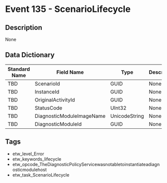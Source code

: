 # Event 135 - ScenarioLifecycle

## Description
None

## Data Dictionary
|Standard Name|Field Name|Type|Description|Sample Value|
|---|---|---|---|---|
|TBD|ScenarioId|GUID|None|`None`|
|TBD|InstanceId|GUID|None|`None`|
|TBD|OriginalActivityId|GUID|None|`None`|
|TBD|StatusCode|UInt32|None|`None`|
|TBD|DiagnosticModuleImageName|UnicodeString|None|`None`|
|TBD|DiagnosticModuleId|GUID|None|`None`|

## Tags
* etw_level_Error
* etw_keywords_lifecycle
* etw_opcode_TheDiagnosticPolicyServicewasnotabletoinstantiateadiagnosticmodulehost
* etw_task_ScenarioLifecycle